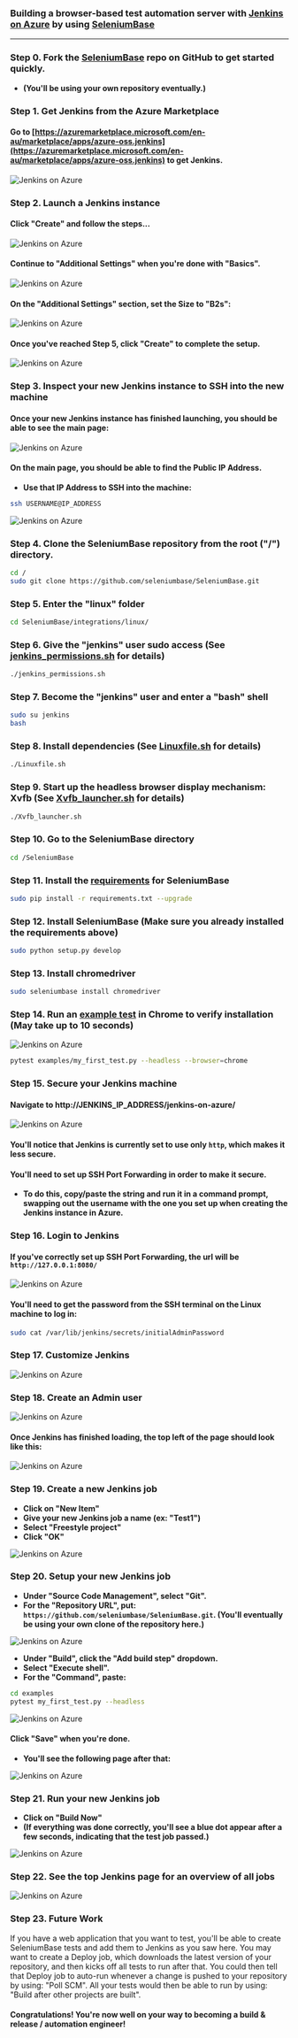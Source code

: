 ### Building a browser-based test automation server with [Jenkins on Azure](https://azuremarketplace.microsoft.com/en-au/marketplace/apps/azure-oss.jenkins) by using [SeleniumBase](https://github.com/seleniumbase/SeleniumBase)

----------

### Step 0. Fork the [SeleniumBase](https://github.com/seleniumbase/SeleniumBase) repo on GitHub to get started quickly.

* **(You'll be using your own repository eventually.)**


### Step 1. Get Jenkins from the Azure Marketplace

#### Go to [https://azuremarketplace.microsoft.com/en-au/marketplace/apps/azure-oss.jenkins](https://azuremarketplace.microsoft.com/en-au/marketplace/apps/azure-oss.jenkins) to get Jenkins.

![](https://cdn2.hubspot.net/hubfs/100006/images/jenkins_on_azure_01.png "Jenkins on Azure")


### Step 2. Launch a Jenkins instance

#### Click "Create" and follow the steps...

![](https://cdn2.hubspot.net/hubfs/100006/images/jenkins_on_azure_02.png "Jenkins on Azure")

#### Continue to "Additional Settings" when you're done with "Basics".

![](https://cdn2.hubspot.net/hubfs/100006/images/jenkins_on_azure_03.png "Jenkins on Azure")

#### On the "Additional Settings" section, set the Size to "B2s":

![](https://cdn2.hubspot.net/hubfs/100006/images/jenkins_on_azure_04.png "Jenkins on Azure")

#### Once you've reached Step 5, click "Create" to complete the setup.

![](https://cdn2.hubspot.net/hubfs/100006/images/jenkins_on_azure_05.png "Jenkins on Azure")


### Step 3. Inspect your new Jenkins instance to SSH into the new machine

#### Once your new Jenkins instance has finished launching, you should be able to see the main page:

![](https://cdn2.hubspot.net/hubfs/100006/images/jenkins_on_azure_06.png "Jenkins on Azure")

#### On the main page, you should be able to find the Public IP Address.
* **Use that IP Address to SSH into the machine:**

```bash
ssh USERNAME@IP_ADDRESS
```

![](https://cdn2.hubspot.net/hubfs/100006/images/jenkins_on_azure_07.png "Jenkins on Azure")


### Step 4. Clone the SeleniumBase repository from the root ("/") directory.

```bash
cd /
sudo git clone https://github.com/seleniumbase/SeleniumBase.git
```


### Step 5. Enter the "linux" folder

```bash
cd SeleniumBase/integrations/linux/
```

### Step 6. Give the "jenkins" user sudo access (See [jenkins_permissions.sh](https://github.com/seleniumbase/SeleniumBase/blob/master/integrations/linux/jenkins_permissions.sh) for details)

```bash
./jenkins_permissions.sh
```

### Step 7. Become the "jenkins" user and enter a "bash" shell

```bash
sudo su jenkins
bash
```

### Step 8. Install dependencies (See [Linuxfile.sh](https://github.com/seleniumbase/SeleniumBase/blob/master/integrations/linux/Linuxfile.sh) for details)

```bash
./Linuxfile.sh
```

### Step 9. Start up the headless browser display mechanism: Xvfb (See [Xvfb_launcher.sh](https://github.com/seleniumbase/SeleniumBase/blob/master/integrations/linux/Xvfb_launcher.sh) for details)

```bash
./Xvfb_launcher.sh
```

### Step 10. Go to the SeleniumBase directory

```bash
cd /SeleniumBase
```

### Step 11. Install the [requirements](https://github.com/seleniumbase/SeleniumBase/blob/master/requirements.txt) for SeleniumBase

```bash
sudo pip install -r requirements.txt --upgrade
```

### Step 12. Install SeleniumBase (Make sure you already installed the requirements above)

```bash
sudo python setup.py develop
```

### Step 13. Install chromedriver

```bash
sudo seleniumbase install chromedriver
```

### Step 14. Run an [example test](https://github.com/seleniumbase/SeleniumBase/blob/master/examples/my_first_test.py) in Chrome to verify installation (May take up to 10 seconds)

![](https://cdn2.hubspot.net/hubfs/100006/images/jenkins_on_azure_08.png "Jenkins on Azure")

```bash
pytest examples/my_first_test.py --headless --browser=chrome
```

### Step 15. Secure your Jenkins machine

#### Navigate to http://JENKINS_IP_ADDRESS/jenkins-on-azure/

![](https://cdn2.hubspot.net/hubfs/100006/images/jenkins_on_azure_09.png "Jenkins on Azure")

#### You'll notice that Jenkins is currently set to use only ``http``, which makes it less secure.

#### You'll need to set up SSH Port Forwarding in order to make it secure.

* **To do this, copy/paste the string and run it in a command prompt, swapping out the username with the one you set up when creating the Jenkins instance in Azure.**


### Step 16. Login to Jenkins

#### If you've correctly set up SSH Port Forwarding, the url will be ``http://127.0.0.1:8080/``

![](https://cdn2.hubspot.net/hubfs/100006/images/jenkins_on_azure_10.png "Jenkins on Azure")

#### You'll need to get the password from the SSH terminal on the Linux machine to log in:

```bash
sudo cat /var/lib/jenkins/secrets/initialAdminPassword
```


### Step 17. Customize Jenkins

![](https://cdn2.hubspot.net/hubfs/100006/images/jenkins_on_azure_11.png "Jenkins on Azure")


### Step 18. Create an Admin user

![](https://cdn2.hubspot.net/hubfs/100006/images/jenkins_on_azure_12.png "Jenkins on Azure")

#### Once Jenkins has finished loading, the top left of the page should look like this:

![](https://cdn2.hubspot.net/hubfs/100006/images/jenkins_on_azure_13.png "Jenkins on Azure")


### Step 19. Create a new Jenkins job

* **Click on "New Item"**
* **Give your new Jenkins job a name (ex: "Test1")**
* **Select "Freestyle project"**
* **Click "OK"**

![](https://cdn2.hubspot.net/hubfs/100006/images/jenkins_on_azure_14.png "Jenkins on Azure")


### Step 20. Setup your new Jenkins job

* **Under "Source Code Management", select "Git".**
* **For the "Repository URL", put: ``https://github.com/seleniumbase/SeleniumBase.git``. (You'll eventually be using your own clone of the repository here.)**

![](https://cdn2.hubspot.net/hubfs/100006/images/jenkins_on_azure_15.png "Jenkins on Azure")

* **Under "Build", click the "Add build step" dropdown.**
* **Select "Execute shell".**
* **For the "Command", paste:**
```bash
cd examples
pytest my_first_test.py --headless
```

![](https://cdn2.hubspot.net/hubfs/100006/images/jenkins_on_azure_16.png "Jenkins on Azure")

#### Click "Save" when you're done.

* **You'll see the following page after that:**

![](https://cdn2.hubspot.net/hubfs/100006/images/jenkins_on_azure_18.png "Jenkins on Azure")


### Step 21. Run your new Jenkins job

* **Click on "Build Now"**
* **(If everything was done correctly, you'll see a blue dot appear after a few seconds, indicating that the test job passed.)**

![](https://cdn2.hubspot.net/hubfs/100006/images/jenkins_on_azure_19.png "Jenkins on Azure")


### Step 22. See the top Jenkins page for an overview of all jobs

![](https://cdn2.hubspot.net/hubfs/100006/images/jenkins_on_azure_17.png "Jenkins on Azure")


### Step 23. Future Work

If you have a web application that you want to test, you'll be able to create SeleniumBase tests and add them to Jenkins as you saw here. You may want to create a Deploy job, which downloads the latest version of your repository, and then kicks off all tests to run after that. You could then tell that Deploy job to auto-run whenever a change is pushed to your repository by using: "Poll SCM". All your tests would then be able to run by using: "Build after other projects are built". 

#### Congratulations! You're now well on your way to becoming a build & release / automation engineer!
